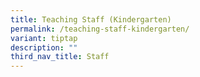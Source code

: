```yaml
---
title: Teaching Staff (Kindergarten)
permalink: /teaching-staff-kindergarten/
variant: tiptap
description: ""
third_nav_title: Staff
---
```

<p></p>